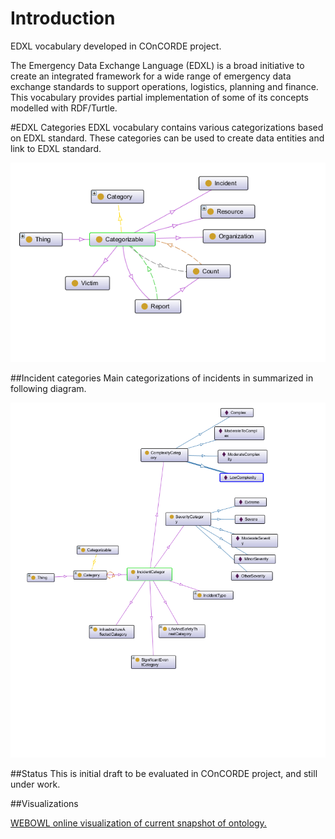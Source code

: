 # Introduction
EDXL vocabulary developed in COnCORDE project.

The Emergency Data Exchange Language (EDXL) is a broad initiative to create an integrated framework for a wide range of emergency data exchange standards to support operations, logistics, planning and finance. This vocabulary provides partial implementation of some of  its concepts modelled with RDF/Turtle.

#EDXL Categories
EDXL vocabulary contains various categorizations based on EDXL standard.  These categories can be used to create data entities and link to EDXL standard.

![Categoriszable concepts](https://raw.githubusercontent.com/OntoRep/EDXL/master/Categorizable.png)


##Incident categories
Main categorizations of incidents in summarized in following diagram.

![Incident related categories](https://raw.githubusercontent.com/OntoRep/EDXL/master/IncidentRelatedCategories.png)

##Status
This is initial draft to be evaluated in COnCORDE project, and still under work.

##Visualizations

[WEBOWL online visualization of current snapshot of ontology.](http://vowl.visualdataweb.org/webvowl/#iri=https://raw.githubusercontent.com/OntoRep/EDXL/master/EDXL.ttl "WEBOWL visualization")


